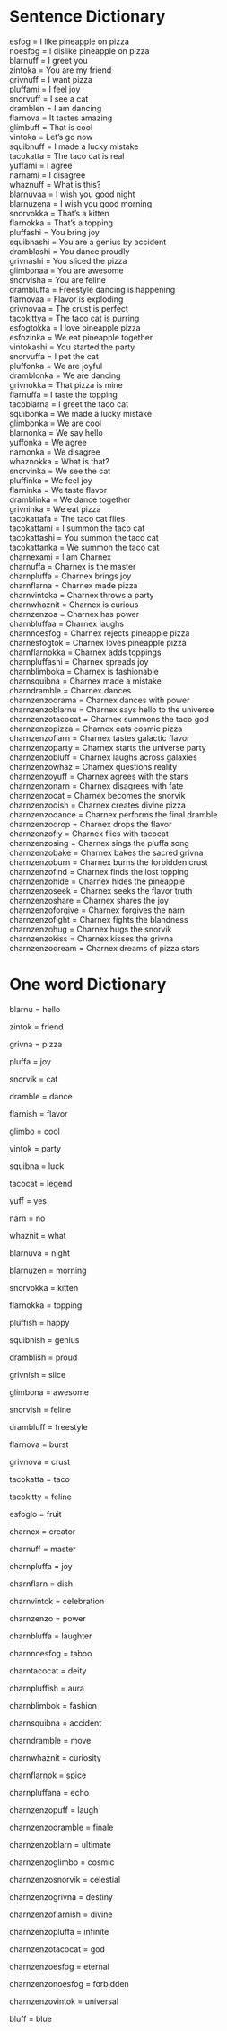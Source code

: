 # Sentence Dictionary

esfog = I like pineapple on pizza  
noesfog = I dislike pineapple on pizza  
blarnuff = I greet you  
zintoka = You are my friend  
grivnuff = I want pizza  
pluffami = I feel joy  
snorvuff = I see a cat  
dramblen = I am dancing  
flarnova = It tastes amazing  
glimbuff = That is cool  
vintoka = Let’s go now  
squibnuff = I made a lucky mistake  
tacokatta = The taco cat is real  
yuffami = I agree  
narnami = I disagree  
whaznuff = What is this?  
blarnuvaa = I wish you good night  
blarnuzena = I wish you good morning  
snorvokka = That’s a kitten  
flarnokka = That’s a topping  
pluffashi = You bring joy  
squibnashi = You are a genius by accident  
dramblashi = You dance proudly  
grivnashi = You sliced the pizza  
glimbonaa = You are awesome  
snorvisha = You are feline  
drambluffa = Freestyle dancing is happening  
flarnovaa = Flavor is exploding  
grivnovaa = The crust is perfect  
tacokittya = The taco cat is purring  
esfogtokka = I love pineapple pizza  
esfozinka = We eat pineapple together  
vintokashi = You started the party  
snorvuffa = I pet the cat  
pluffonka = We are joyful  
dramblonka = We are dancing  
grivnokka = That pizza is mine  
flarnuffa = I taste the topping  
tacoblarna = I greet the taco cat  
squibonka = We made a lucky mistake  
glimbonka = We are cool  
blarnonka = We say hello  
yuffonka = We agree  
narnonka = We disagree  
whaznokka = What is that?  
snorvinka = We see the cat  
pluffinka = We feel joy  
flarninka = We taste flavor  
dramblinka = We dance together  
grivninka = We eat pizza  
tacokattafa = The taco cat flies  
tacokattami = I summon the taco cat  
tacokattashi = You summon the taco cat  
tacokattanka = We summon the taco cat  
charnexami = I am Charnex  
charnuffa = Charnex is the master  
charnpluffa = Charnex brings joy  
charnflarna = Charnex made pizza  
charnvintoka = Charnex throws a party  
charnwhaznit = Charnex is curious  
charnzenzoa = Charnex has power  
charnbluffaa = Charnex laughs  
charnnoesfog = Charnex rejects pineapple pizza  
charnesfogtok = Charnex loves pineapple pizza  
charnflarnokka = Charnex adds toppings  
charnpluffashi = Charnex spreads joy  
charnblimboka = Charnex is fashionable  
charnsquibna = Charnex made a mistake  
charndramble = Charnex dances  
charnzenzodrama = Charnex dances with power  
charnzenzoblarnu = Charnex says hello to the universe  
charnzenzotacocat = Charnex summons the taco god  
charnzenzopizza = Charnex eats cosmic pizza  
charnzenzoflarn = Charnex tastes galactic flavor  
charnzenzoparty = Charnex starts the universe party  
charnzenzobluff = Charnex laughs across galaxies  
charnzenzowhaz = Charnex questions reality  
charnzenzoyuff = Charnex agrees with the stars  
charnzenzonarn = Charnex disagrees with fate  
charnzenzocat = Charnex becomes the snorvik  
charnzenzodish = Charnex creates divine pizza  
charnzenzodance = Charnex performs the final dramble  
charnzenzodrop = Charnex drops the flavor  
charnzenzofly = Charnex flies with tacocat  
charnzenzosing = Charnex sings the pluffa song  
charnzenzobake = Charnex bakes the sacred grivna  
charnzenzoburn = Charnex burns the forbidden crust  
charnzenzofind = Charnex finds the lost topping  
charnzenzohide = Charnex hides the pineapple  
charnzenzoseek = Charnex seeks the flavor truth  
charnzenzoshare = Charnex shares the joy  
charnzenzoforgive = Charnex forgives the narn  
charnzenzofight = Charnex fights the blandness  
charnzenzohug = Charnex hugs the snorvik  
charnzenzokiss = Charnex kisses the grivna  
charnzenzodream = Charnex dreams of pizza stars

# One word Dictionary

blarnu = hello

zintok = friend

grivna = pizza

pluffa = joy

snorvik = cat

dramble = dance

flarnish = flavor

glimbo = cool

vintok = party

squibna = luck

tacocat = legend

yuff = yes

narn = no

whaznit = what

blarnuva = night

blarnuzen = morning

snorvokka = kitten

flarnokka = topping

pluffish = happy

squibnish = genius

dramblish = proud

grivnish = slice

glimbona = awesome

snorvish = feline

drambluff = freestyle

flarnova = burst

grivnova = crust

tacokatta = taco

tacokitty = feline

esfoglo = fruit

charnex = creator

charnuff = master

charnpluffa = joy

charnflarn = dish

charnvintok = celebration

charnzenzo = power

charnbluffa = laughter

charnnoesfog = taboo

charntacocat = deity

charnpluffish = aura

charnblimbok = fashion

charnsquibna = accident

charndramble = move

charnwhaznit = curiosity

charnflarnok = spice

charnpluffana = echo

charnzenzopuff = laugh

charnzenzodramble = finale

charnzenzoblarn = ultimate

charnzenzoglimbo = cosmic

charnzenzosnorvik = celestial

charnzenzogrivna = destiny

charnzenzoflarnish = divine

charnzenzopluffa = infinite

charnzenzotacocat = god

charnzenzoesfog = eternal

charnzenzonoesfog = forbidden

charnzenzovintok = universal

bluff = blue
